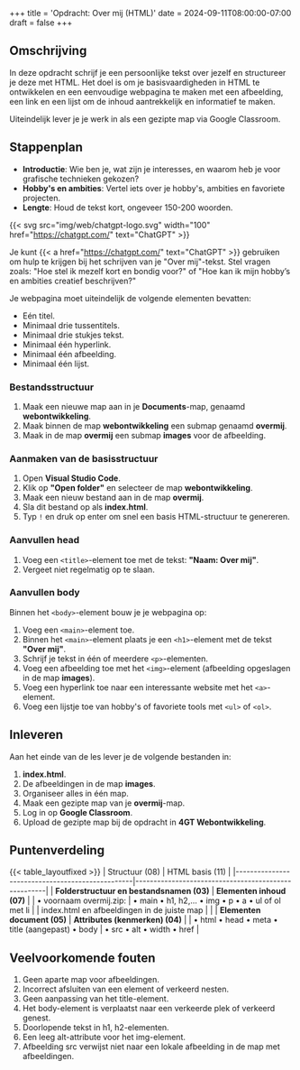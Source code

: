 +++
title = 'Opdracht: Over mij (HTML)'
date = 2024-09-11T08:00:00-07:00
draft = false
+++

## Omschrijving

In deze opdracht schrijf je een persoonlijke tekst over jezelf en structureer je deze met HTML. Het doel is om je basisvaardigheden in HTML te ontwikkelen en een eenvoudige webpagina te maken met een afbeelding, een link en een lijst om de inhoud aantrekkelijk en informatief te maken.

Uiteindelijk lever je je werk in als een gezipte map via Google Classroom.

## Stappenplan

- **Introductie**: Wie ben je, wat zijn je interesses, en waarom heb je voor grafische technieken gekozen?
- **Hobby's en ambities**: Vertel iets over je hobby's, ambities en favoriete projecten.
- **Lengte**: Houd de tekst kort, ongeveer 150-200 woorden.

{{< svg src="img/web/chatgpt-logo.svg" width="100" href="https://chatgpt.com/" text="ChatGPT" >}}

Je kunt {{< a href="https://chatgpt.com/" text="ChatGPT" >}} gebruiken om hulp te krijgen bij het schrijven van je "Over mij"-tekst. Stel vragen zoals: "Hoe stel ik mezelf kort en bondig voor?" of "Hoe kan ik mijn hobby’s en ambities creatief beschrijven?"

Je webpagina moet uiteindelijk de volgende elementen bevatten:
- Eén titel.
- Minimaal drie tussentitels.
- Minimaal drie stukjes tekst.
- Minimaal één hyperlink.
- Minimaal één afbeelding.
- Minimaal één lijst.

### Bestandsstructuur

1. Maak een nieuwe map aan in je **Documents**-map, genaamd **webontwikkeling**.
2. Maak binnen de map **webontwikkeling** een submap genaamd **overmij**.
3. Maak in de map **overmij** een submap **images** voor de afbeelding.

### Aanmaken van de basisstructuur

1. Open **Visual Studio Code**.
2. Klik op **"Open folder"** en selecteer de map **webontwikkeling**.
3. Maak een nieuw bestand aan in de map **overmij**.
4. Sla dit bestand op als **index.html**.
5. Typ `!` en druk op enter om snel een basis HTML-structuur te genereren.

### Aanvullen head

1. Voeg een `<title>`-element toe met de tekst: **"Naam: Over mij"**.
2. Vergeet niet regelmatig op te slaan.

### Aanvullen body

Binnen het `<body>`-element bouw je je webpagina op:

1. Voeg een `<main>`-element toe.
2. Binnen het `<main>`-element plaats je een `<h1>`-element met de tekst **"Over mij"**.
3. Schrijf je tekst in één of meerdere `<p>`-elementen.
4. Voeg een afbeelding toe met het `<img>`-element (afbeelding opgeslagen in de map **images**).
5. Voeg een hyperlink toe naar een interessante website met het `<a>`-element.
6. Voeg een lijstje toe van hobby's of favoriete tools met `<ul>` of `<ol>`.

## Inleveren

Aan het einde van de les lever je de volgende bestanden in:

1. **index.html**.
2. De afbeeldingen in de map **images**.
3. Organiseer alles in één map.
4. Maak een gezipte map van je **overmij**-map.
5. Log in op **Google Classroom**.
6. Upload de gezipte map bij de opdracht in **4GT Webontwikkeling**.

## Puntenverdeling

{{< table_layoutfixed >}}
| Structuur (08)                                  | HTML basis (11)                                     |
|-------------------------------------------------|-----------------------------------------------------|
| **Folderstructuur en bestandsnamen (03)**       | **Elementen inhoud (07)**                           |
| • voornaam overmij.zip:                         | • main • h1, h2,... • img • p • a • ul of ol met li |
| index.html en afbeeldingen in de juiste map     |                                                     |
| **Elementen document (05)**                     | **Attributes (kenmerken) (04)**                     |
| • html • head • meta • title (aangepast) • body | • src • alt • width • href                     |

## Veelvoorkomende fouten

1. Geen aparte map voor afbeeldingen.
2. Incorrect afsluiten van een element of verkeerd nesten.
3. Geen aanpassing van het title-element.
4. Het body-element is verplaatst naar een verkeerde plek of verkeerd genest.
5. Doorlopende tekst in h1, h2-elementen.
6. Een leeg alt-attribute voor het img-element.
7. Afbeelding src verwijst niet naar een lokale afbeelding in de map met afbeeldingen.